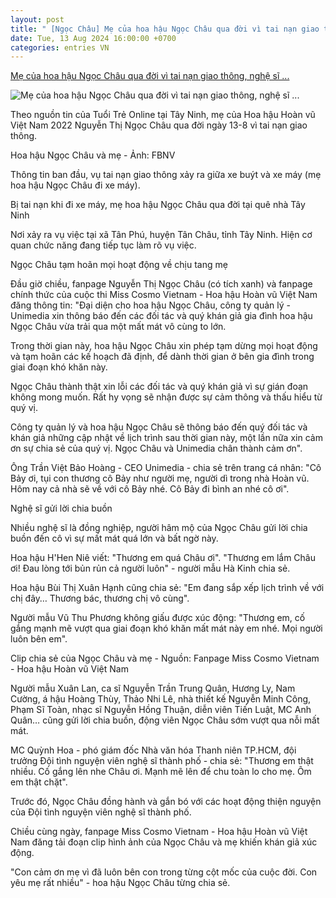 ```yaml
---
layout: post
title: " [Ngọc Châu] Mẹ của hoa hậu Ngọc Châu qua đời vì tai nạn giao thông, nghệ sĩ ..."
date: Tue, 13 Aug 2024 16:00:00 +0700
categories: entries VN
---
```

[Mẹ của hoa hậu Ngọc Châu qua đời vì tai nạn giao thông, nghệ sĩ ...](https://tuoitre.vn/me-cua-hoa-hau-ngoc-chau-qua-doi-vi-tai-nan-giao-thong-van-nghe-si-gui-loi-chia-buon-20240813173246746.htm)

![Mẹ của hoa hậu Ngọc Châu qua đời vì tai nạn giao thông, nghệ sĩ ...](https://cdn1.tuoitre.vn/thumb_w/1200/471584752817336320/2024/8/13/098f2ad57ff5dbab82e4-1723544838150933518406-209-0-743-1020-crop-1723544893103897632134.jpg)

Theo nguồn tin của Tuổi Trẻ Online tại Tây Ninh, mẹ của Hoa hậu Hoàn vũ Việt Nam 2022 Nguyễn Thị Ngọc Châu qua đời ngày 13-8 vì tai nạn giao thông.

Hoa hậu Ngọc Châu và mẹ - Ảnh: FBNV

Thông tin ban đầu, vụ tai nạn giao thông xảy ra giữa xe buýt và xe máy (mẹ hoa hậu Ngọc Châu đi xe máy).

Bị tai nạn khi đi xe máy, mẹ hoa hậu Ngọc Châu qua đời tại quê nhà Tây Ninh

Nơi xảy ra vụ việc tại xã Tân Phú, huyện Tân Châu, tỉnh Tây Ninh. Hiện cơ quan chức năng đang tiếp tục làm rõ vụ việc.

Ngọc Châu tạm hoãn mọi hoạt động về chịu tang mẹ

Đầu giờ chiều, fanpage Nguyễn Thị Ngọc Châu (có tích xanh) và fanpage chính thức của cuộc thi Miss Cosmo Vietnam - Hoa hậu Hoàn vũ Việt Nam đăng thông tin: "Đại diện cho hoa hậu Ngọc Châu, công ty quản lý - Unimedia xin thông báo đến các đối tác và quý khán giả gia đình hoa hậu Ngọc Châu vừa trải qua một mất mát vô cùng to lớn.

Trong thời gian này, hoa hậu Ngọc Châu xin phép tạm dừng mọi hoạt động và tạm hoãn các kế hoạch đã định, để dành thời gian ở bên gia đình trong giai đoạn khó khăn này.

Ngọc Châu thành thật xin lỗi các đối tác và quý khán giả vì sự gián đoạn không mong muốn. Rất hy vọng sẽ nhận được sự cảm thông và thấu hiểu từ quý vị.

Công ty quản lý và hoa hậu Ngọc Châu sẽ thông báo đến quý đối tác và khán giả những cập nhật về lịch trình sau thời gian này, một lần nữa xin cảm ơn sự chia sẻ của quý vị. Ngọc Châu và Unimedia chân thành cảm ơn".

Ông Trần Việt Bảo Hoàng - CEO Unimedia - chia sẻ trên trang cá nhân: "Cô Bảy ơi, tụi con thương cô Bảy như người mẹ, người dì trong nhà Hoàn vũ. Hôm nay cả nhà sẽ về với cô Bảy nhé. Cô Bảy đi bình an nhé cô ơi".

Nghệ sĩ gửi lời chia buồn

Nhiều nghệ sĩ là đồng nghiệp, người hâm mộ của Ngọc Châu gửi lời chia buồn đến cô vì sự mất mát quá lớn và bất ngờ này.

Hoa hậu H'Hen Niê viết: "Thương em quá Châu ơi". "Thương em lắm Châu ơi! Đau lòng tới bủn rủn cả người luôn" - người mẫu Hà Kinh chia sẻ.

Hoa hậu Bùi Thị Xuân Hạnh cũng chia sẻ: "Em đang sắp xếp lịch trình về với chị đây… Thương bác, thương chị vô cùng".

Người mẫu Vũ Thu Phương không giấu được xúc động: "Thương em, cố gắng mạnh mẽ vượt qua giai đoạn khó khăn mất mát này em nhé. Mọi người luôn bên em".

Clip chia sẻ của Ngọc Châu và mẹ - Nguồn: Fanpage Miss Cosmo Vietnam - Hoa hậu Hoàn vũ Việt Nam

Người mẫu Xuân Lan, ca sĩ Nguyễn Trần Trung Quân, Hương Ly, Nam Cường, á hậu Hoàng Thùy, Thảo Nhi Lê, nhà thiết kế Nguyễn Minh Công, Phạm Sĩ Toàn, nhạc sĩ Nguyễn Hồng Thuận, diễn viên Tiến Luật, MC Anh Quân… cũng gửi lời chia buồn, động viên Ngọc Châu sớm vượt qua nỗi mất mát.

MC Quỳnh Hoa - phó giám đốc Nhà văn hóa Thanh niên TP.HCM, đội trưởng Đội tình nguyện viên nghệ sĩ thành phố - chia sẻ: "Thương em thật nhiều. Cố gắng lên nhe Châu ơi. Mạnh mẽ lên để chu toàn lo cho mẹ. Ôm em thật chặt".

Trước đó, Ngọc Châu đồng hành và gắn bó với các hoạt động thiện nguyện của Đội tình nguyện viên nghệ sĩ thành phố.

Chiều cùng ngày, fanpage Miss Cosmo Vietnam - Hoa hậu Hoàn vũ Việt Nam đăng tải đoạn clip hình ảnh của Ngọc Châu và mẹ khiến khán giả xúc động.

"Con cảm ơn mẹ vì đã luôn bên con trong từng cột mốc của cuộc đời. Con yêu mẹ rất nhiều" - hoa hậu Ngọc Châu từng chia sẻ.


